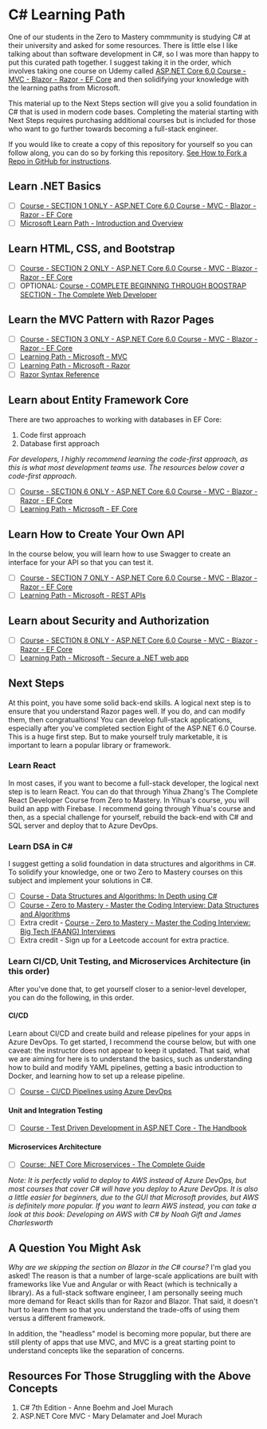# C# Learning Path
One of our students in the Zero to Mastery commmunity is studying C# at their university and asked for some resources. There is little else I like talking about than software development in C#, so I was more than happy to put this curated path together. I suggest taking it in the order, which involves taking one course on Udemy called [ASP.NET Core 6.0 Course - MVC - Blazor - Razor - EF Core](https://www.udemy.com/course/aspnet-6-course/) and then solidifying your knowledge with the learning paths from Microsoft.

This material up to the Next Steps section will give you a solid foundation in C# that is used in modern code bases. Completing the material starting with Next Steps requires purchasing additional courses but is included for those who want to go further towards becoming a full-stack engineer.

If you would like to create a copy of this repository for yourself so you can follow along, you can do so by forking this repository. [See How to Fork a Repo in GitHub for instructions](https://www.freecodecamp.org/news/how-to-fork-a-github-repository/).

## Learn .NET Basics
- [ ] [Course - SECTION 1 ONLY - ASP.NET Core 6.0 Course - MVC - Blazor - Razor - EF Core](https://www.udemy.com/course/aspnet-6-course/)
- [ ] [Microsoft Learn Path - Introduction and Overview](https://learn.microsoft.com/en-us/dotnet/core/introduction)

## Learn HTML, CSS, and Bootstrap
- [ ] [Course - SECTION 2 ONLY - ASP.NET Core 6.0 Course - MVC - Blazor - Razor - EF Core](https://www.udemy.com/course/aspnet-6-course/)
- [ ] OPTIONAL: [Course - COMPLETE BEGINNING THROUGH BOOSTRAP SECTION - The Complete Web Developer](https://www.udemy.com/course/the-complete-web-developer-zero-to-mastery/)

## Learn the MVC Pattern with Razor Pages
- [ ] [Course - SECTION 3 ONLY - ASP.NET Core 6.0 Course - MVC - Blazor - Razor - EF Core](https://www.udemy.com/course/aspnet-6-course/)
- [ ] [Learning Path - Microsoft - MVC](https://learn.microsoft.com/en-us/aspnet/core/tutorials/first-mvc-app/start-mvc?view=aspnetcore-6.0&tabs=visual-studio)
- [ ] [Learning Path - Microsoft - Razor](https://learn.microsoft.com/en-us/aspnet/core/tutorials/razor-pages/?view=aspnetcore-6.0)
- [ ] [Razor Syntax Reference](https://learn.microsoft.com/en-us/aspnet/core/mvc/views/razor?view=aspnetcore-6.0)

## Learn about Entity Framework Core
There are two approaches to working with databases in EF Core:
1. Code first approach
2. Database first approach

*For developers, I highly recommend learning the code-first approach, as this is what most development teams use. The resources below cover a code-first approach.*

- [ ] [Course - SECTION 6 ONLY - ASP.NET Core 6.0 Course - MVC - Blazor - Razor - EF Core](https://www.udemy.com/course/aspnet-6-course/)
- [ ] [Learning Path - Microsoft - EF Core](https://learn.microsoft.com/en-us/training/modules/persist-data-ef-core/)

## Learn How to Create Your Own API
In the course below, you will learn how to use Swagger to create an interface for your API so that you can test it.

- [ ] [Course - SECTION 7 ONLY - ASP.NET Core 6.0 Course - MVC - Blazor - Razor - EF Core](https://www.udemy.com/course/aspnet-6-course/)
- [ ] [Learning Path - Microsoft - REST APIs](https://learn.microsoft.com/en-us/training/modules/build-web-api-aspnet-core/)

## Learn about Security and Authorization

- [ ] [Course - SECTION 8 ONLY - ASP.NET Core 6.0 Course - MVC - Blazor - Razor - EF Core](https://www.udemy.com/course/aspnet-6-course/)
- [ ] [Learning Path - Microsoft - Secure a .NET web app](https://learn.microsoft.com/en-us/training/modules/secure-aspnet-core-identity/)

## Next Steps
At this point, you have some solid back-end skills. A logical next step is to ensure that you understand Razor pages well. If you do, and can modify them, then congratualtions! You can develop full-stack applications, especially after you've completed section Eight of the ASP.NET 6.0 Course. This is a huge first step. But to make yourself truly marketable, it is important to learn a popular library or framework.

### Learn React
In most cases, if you want to become a full-stack developer, the logical next step is to learn React. You can do that through Yihua Zhang's The Complete React Developer Course from Zero to Mastery. In Yihua's course, you will build an app with Firebase. I recommend going through Yihua's course and then, as a special challenge for yourself, rebuild the back-end with C# and SQL server and deploy that to Azure DevOps.

### Learn DSA in C#
I suggest getting a solid foundation in data structures and algorithms in C#. To solidify your knowledge, one or two Zero to Mastery courses on this subject and implement your solutions in C#.

- [ ] [Course - Data Structures and Algorithms: In Depth using C#](https://www.udemy.com/course/data-structures-and-algorithms-in-depth-using-c-sharp/?src=sac&kw=c%23+data+str)
- [ ] [Course - Zero to Mastery - Master the Coding Interview: Data Structures and Algorithms](https://www.udemy.com/course/master-the-coding-interview-data-structures-algorithms/)
- [ ] Extra credit - [Course - Zero to Mastery - Master the Coding Interview: Big Tech (FAANG) Interviews](https://www.udemy.com/course/master-the-coding-interview-big-tech-faang-interviews/)
- [ ] Extra credit - Sign up for a Leetcode account for extra practice.

### Learn CI/CD, Unit Testing, and Microservices Architecture (in this order)
After you've done that, to get yourself closer to a senior-level developer, you can do the following, in this order.

#### CI/CD
Learn about CI/CD and create build and release pipelines for your apps in Azure DevOps. To get started, I recommend the course below, but with one caveat: the instructor does not appear to keep it updated. That said, what we are aiming for here is to understand the basics, such as understanding how to build and modify YAML pipelines, getting a basic introduction to Docker, and learning how to set up a release pipeline.
- [ ] [Course - CI/CD Pipelines using Azure DevOps](https://www.udemy.com/course/cicd-pipelines-using-azure-devops/)

#### Unit and Integration Testing
- [ ] [Course - Test Driven Development in ASP.NET Core - The Handbook](https://www.udemy.com/course/test-driven-development-in-net-core-the-handbook/)

#### Microservices Architecture
- [ ] [Course: .NET Core Microservices - The Complete Guide](https://www.udemy.com/course/net-core-microservices-the-complete-guide-net-6-mvc/)

*Note: It is perfectly valid to deploy to AWS instead of Azure DevOps, but most courses that cover C# will have you deploy to Azure DevOps. It is also a little easier for beginners, due to the GUI that Microsoft provides, but AWS is definitely more popular. If you want to learn AWS instead, you can take a look at this book: Developing on AWS with C# by Noah Gift and James Charlesworth*

## A Question You Might Ask
*Why are we skipping the section on Blazor in the C# course?* I'm glad you asked! The reason is that a number of large-scale applications are built with frameworks like Vue and Angular or with React (which is technically a library). As a full-stack software engineer, I am personally seeing much more demand for React skills than for Razor and Blazor. That said, it doesn't hurt to learn them so that you understand the trade-offs of using them versus a different framework.

In addition, the "headless" model is becoming more popular, but there are still plenty of apps that use MVC, and MVC is a great starting point to understand concepts like the separation of concerns.

## Resources For Those Struggling with the Above Concepts
1. C# 7th Edition - Anne Boehm and Joel Murach
2. ASP.NET Core MVC - Mary Delamater and Joel Murach
